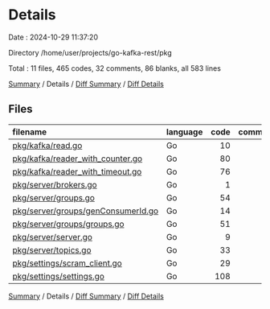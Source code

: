 # Details

Date : 2024-10-29 11:37:20

Directory /home/user/projects/go-kafka-rest/pkg

Total : 11 files,  465 codes, 32 comments, 86 blanks, all 583 lines

[Summary](results.md) / Details / [Diff Summary](diff.md) / [Diff Details](diff-details.md)

## Files
| filename | language | code | comment | blank | total |
| :--- | :--- | ---: | ---: | ---: | ---: |
| [pkg/kafka/read.go](/pkg/kafka/read.go) | Go | 10 | 1 | 5 | 16 |
| [pkg/kafka/reader_with_counter.go](/pkg/kafka/reader_with_counter.go) | Go | 80 | 13 | 14 | 107 |
| [pkg/kafka/reader_with_timeout.go](/pkg/kafka/reader_with_timeout.go) | Go | 76 | 13 | 13 | 102 |
| [pkg/server/brokers.go](/pkg/server/brokers.go) | Go | 1 | 0 | 1 | 2 |
| [pkg/server/groups.go](/pkg/server/groups.go) | Go | 54 | 0 | 6 | 60 |
| [pkg/server/groups/genConsumerId.go](/pkg/server/groups/genConsumerId.go) | Go | 14 | 0 | 5 | 19 |
| [pkg/server/groups/groups.go](/pkg/server/groups/groups.go) | Go | 51 | 1 | 7 | 59 |
| [pkg/server/server.go](/pkg/server/server.go) | Go | 9 | 0 | 3 | 12 |
| [pkg/server/topics.go](/pkg/server/topics.go) | Go | 33 | 2 | 8 | 43 |
| [pkg/settings/scram_client.go](/pkg/settings/scram_client.go) | Go | 29 | 0 | 8 | 37 |
| [pkg/settings/settings.go](/pkg/settings/settings.go) | Go | 108 | 2 | 16 | 126 |

[Summary](results.md) / Details / [Diff Summary](diff.md) / [Diff Details](diff-details.md)